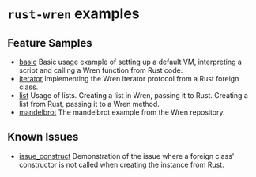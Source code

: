 
# `rust-wren` examples

## Feature Samples

- [basic](basic.rs) Basic usage example of setting up a default VM, interpreting a script and calling a Wren function from Rust code.
- [iterator](iterator.rs) Implementing the Wren iterator protocol from a Rust foreign class.
- [list](list.rs) Usage of lists. Creating a list in Wren, passing it to Rust. Creating a list from Rust, passing it to a Wren method.
- [mandelbrot](mandelbrot.rs) The mandelbrot example from the Wren repository.

## Known Issues

- [issue_construct](issue_construct.rs) Demonstration of the issue where a foreign class' constructor
  is not called when creating the instance from Rust.
